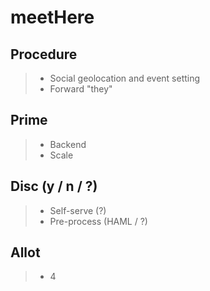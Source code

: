 # meetHere 

## Procedure
> * Social geolocation and event setting
> * Forward "they"

## Prime
> * Backend
> * Scale

## Disc (y / n / ?)
> * Self-serve (?)
> * Pre-process (HAML / ?)

## Allot
> * 4